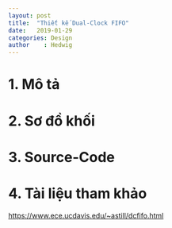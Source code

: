 ```yaml
---
layout: post
title:  "Thiết kế Dual-Clock FIFO"
date:   2019-01-29
categories: Design
author    : Hedwig
---
```


# 1. Mô tả

# 2. Sơ đồ khối

# 3. Source-Code

# 4. Tài liệu tham khảo

https://www.ece.ucdavis.edu/~astill/dcfifo.html
